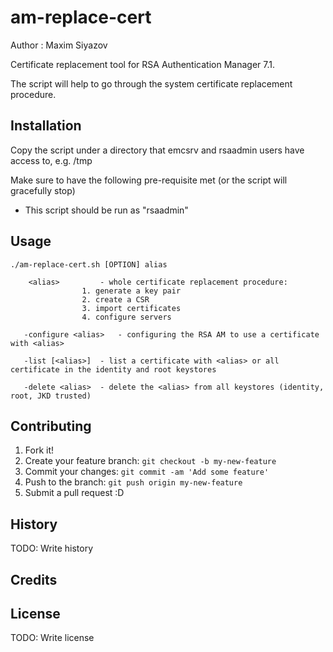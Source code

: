 # am-replace-cert

Author : Maxim Siyazov 

Certificate replacement tool for RSA Authentication Manager 7.1.

The script will help to go through the system certificate replacement procedure. 

## Installation

Copy the script under a directory that emcsrv and rsaadmin users have access to, e.g. /tmp

Make sure to have the following pre-requisite met (or the script will gracefully stop)
- This script should be run as "rsaadmin"

## Usage
```
./am-replace-cert.sh [OPTION] alias

    <alias> 		- whole certificate replacement procedure:
				1. generate a key pair
				2. create a CSR
				3. import certificates
				4. configure servers
				
   -configure <alias>	- configuring the RSA AM to use a certificate with <alias>
   
   -list [<alias>]	- list a certificate with <alias> or all certificate in the identity and root keystores
   
   -delete <alias>	- delete the <alias> from all keystores (identity, root, JKD trusted)
```   

## Contributing

1. Fork it!
2. Create your feature branch: `git checkout -b my-new-feature`
3. Commit your changes: `git commit -am 'Add some feature'`
4. Push to the branch: `git push origin my-new-feature`
5. Submit a pull request :D

## History

TODO: Write history

## Credits


## License

TODO: Write license

